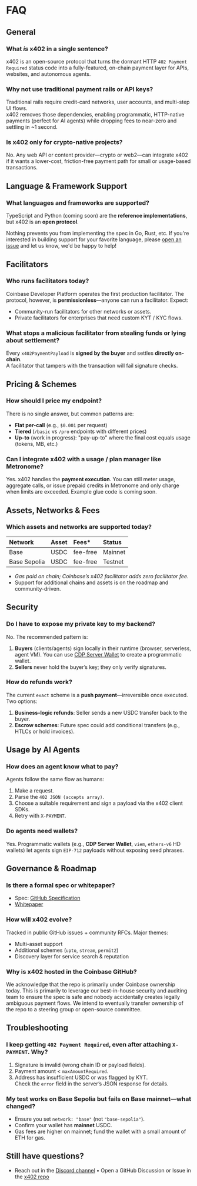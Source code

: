 # FAQ

## General

### What *is* x402 in a single sentence?

x402 is an open-source protocol that turns the dormant HTTP `402 Payment Required` status code into a fully-featured, on-chain payment layer for APIs, websites, and autonomous agents.

### Why not use traditional payment rails or API keys?

Traditional rails require credit-card networks, user accounts, and multi-step UI flows.\
x402 removes those dependencies, enabling programmatic, HTTP-native payments (perfect for AI agents) while dropping fees to near-zero and settling in \~1 second.

### Is x402 only for crypto-native projects?

No. Any web API or content provider—crypto or web2—can integrate x402 if it wants a lower-cost, friction-free payment path for small or usage-based transactions.

## Language & Framework Support

### What languages and frameworks are supported?

TypeScript and Python (coming soon) are the **reference implementations**, but x402 is an **open protocol**.

Nothing prevents you from implementing the spec in Go, Rust, etc. If you're interested in building support for your favorite language, please [open an issue](https://github.com/coinbase/x402/issues) and let us know, we'd be happy to help!

## Facilitators

### Who runs facilitators today?

Coinbase Developer Platform operates the first production facilitator. The protocol, however, is **permissionless**—anyone can run a facilitator. Expect:

* Community-run facilitators for other networks or assets.
* Private facilitators for enterprises that need custom KYT / KYC flows.

### What stops a malicious facilitator from stealing funds or lying about settlement?

Every `x402PaymentPayload` is **signed by the buyer** and settles **directly on-chain**.\
A facilitator that tampers with the transaction will fail signature checks.

## Pricing & Schemes

### How should I price my endpoint?

There is no single answer, but common patterns are:

* **Flat per-call** (e.g., `$0.001` per request)
* **Tiered** (`/basic` vs `/pro` endpoints with different prices)
* **Up-to** (work in progress): "pay-up-to" where the final cost equals usage (tokens, MB, etc.)

### Can I integrate x402 with a usage / plan manager like Metronome?

Yes. x402 handles the **payment execution**. You can still meter usage, aggregate calls, or issue prepaid credits in Metronome and only charge when limits are exceeded. Example glue code is coming soon.

## Assets, Networks & Fees

### Which assets and networks are supported today?

| Network      | Asset | Fees\*   | Status  |
| :----------- | :---- | :------- | :------ |
| Base         | USDC  | fee-free | Mainnet |
| Base Sepolia | USDC  | fee-free | Testnet |

* *Gas paid on chain; Coinbase’s x402 facilitator adds zero facilitator fee.*
* Support for additional chains and assets is on the roadmap and community-driven.

## Security

### Do I have to expose my private key to my backend?

No. The recommended pattern is:

1. **Buyers** (clients/agents) sign locally in their runtime (browser, serverless, agent VM). You can use [CDP Server Wallet](/server-wallets/v1/concepts/wallets) to create a programmatic wallet.
2. **Sellers** never hold the buyer’s key; they only verify signatures.

### How do refunds work?

The current `exact` scheme is a **push payment**—irreversible once executed. Two options:

1. **Business-logic refunds**: Seller sends a new USDC transfer back to the buyer.
2. **Escrow schemes**: Future spec could add conditional transfers (e.g., HTLCs or hold invoices).

## Usage by AI Agents

### How does an agent know what to pay?

Agents follow the same flow as humans:

1. Make a request.
2. Parse the `402 JSON (accepts array)`.
3. Choose a suitable requirement and sign a payload via the x402 client SDKs.
4. Retry with `X-PAYMENT`.

### Do agents need wallets?

Yes. Programmatic wallets (e.g., **CDP Server Wallet**, `viem`, `ethers-v6` HD wallets) let agents sign `EIP-712` payloads without exposing seed phrases.

## Governance & Roadmap

### Is there a formal spec or whitepaper?

* Spec: [GitHub Specification](https://github.com/coinbase/x402/tree/main/specs)
* [Whitepaper](https://www.x402.org/x402-whitepaper.pdf)

### How will x402 evolve?

Tracked in public GitHub issues + community RFCs. Major themes:

* Multi-asset support
* Additional schemes (`upto`, `stream`, `permit2`)
* Discovery layer for service search & reputation

### Why is x402 hosted in the Coinbase GitHub?

We acknowledge that the repo is primarily under Coinbase ownership today. This is primarily to leverage our best-in-house security and auditing team to ensure the spec is safe and nobody accidentally creates legally ambiguous payment flows. We intend to eventually transfer ownership of the repo to a steering group or open-source committee.

## Troubleshooting

### I keep getting `402 Payment Required`, even after attaching `X-PAYMENT`. Why?

1. Signature is invalid (wrong chain ID or payload fields).
2. Payment amount \< `maxAmountRequired`.
3. Address has insufficient USDC or was flagged by KYT.\
   Check the `error` field in the server’s JSON response for details.

### My test works on Base Sepolia but fails on Base mainnet—what changed?

* Ensure you set `network: "base"` (not `"base-sepolia"`).
* Confirm your wallet has **mainnet** USDC.
* Gas fees are higher on mainnet; fund the wallet with a small amount of ETH for gas.

## Still have questions?

* Reach out in the [Discord channel](https://discord.gg/invite/cdp) • Open a GitHub Discussion or Issue in the [x402 repo](https://github.com/coinbase/x402)
